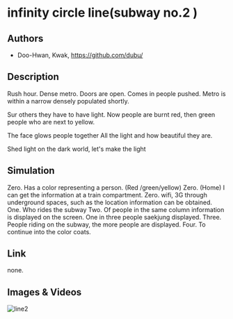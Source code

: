 
# infinity circle line(subway no.2 )

## Authors
- Doo-Hwan, Kwak, https://github.com/dubu/

## Description

Rush hour. Dense metro.
Doors are open. Comes in people pushed.
Metro is within a narrow densely populated shortly.

Sur others they have to have light.
Now people are burnt red, then green people who are next to yellow.

The face glows people together
All the light and how beautiful they are.

Shed light on the dark world, let's make the light

## Simulation
Zero. Has a color representing a person. (Red /green/yellow)
Zero. (Home) I can get the information at a train compartment.
Zero. wifi, 3G through underground spaces, such as the location information can be obtained.
One. Who rides the subway
Two. Of people in the same column information is displayed on the screen. One in three people saekjung displayed.
Three. People riding on the subway, the more people are displayed.
Four. To continue into the color coats.

## Link

none.

## Images & Videos

![line2](../project_images/Screenshot_2014-03-23-14-23-01.png?raw=true "Example Image")


